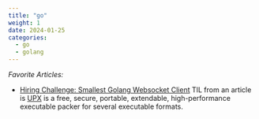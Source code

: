 ```yaml
---
title: "go"
weight: 1
date: 2024-01-25
categories:
  - go
  - golang
---
```


*Favorite Articles:*

- [Hiring Challenge: Smallest Golang Websocket Client](https://dyte.io/blog/hiring-challenge-smallest-golang-websocket-client/)
TIL from an article is [UPX](https://upx.github.io/) is a free, secure, portable, extendable, high-performance executable packer for several executable formats.
